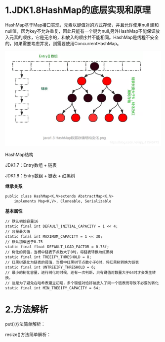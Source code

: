 # 1.JDK1.8HashMap的底层实现和原理

HashMap基于Map接口实现，元素以键值对的方式存储，并且允许使用null 建和null值，因为key不允许重复，因此只能有一个键为null,另外HashMap不能保证放入元素的顺序，它是无序的，和放入的顺序并不能相同。HashMap是线程不安全的，如果需要考虑并发，则需要使用ConcurrentHashMap。

![](/static/image/20190615101545943.png)

HashMap结构

JDK1.7：Entry数组 + 链表

JDK1.8：Entry数组 + 链表 + 红黑树

**继承关系**

```
public class HashMap<K,V>extends AbstractMap<K,V>
    implements Map<K,V>, Cloneable, Serializable
```

**基本属性**

```
// 默认初始容量16
static final int DEFAULT_INITIAL_CAPACITY = 1 << 4; 
// 容量最大值
static final int MAXIMUM_CAPACITY = 1 << 30;
// 默认加载因子0.75
static final float DEFAULT_LOAD_FACTOR = 0.75f;
// 树化的阈值，当桶中链表节点数大于8时，将链表转换为红黑树
static final int TREEIFY_THRESHOLD = 8;
// 红黑树退化为链表的阈值，当桶中红黑树节点数小于6时，将红黑树转换为链表
static final int UNTREEIFY_THRESHOLD = 6;
// 最小的树化容量，进行树化的时候，还有一次判断，只有键值对数量大于64时才会发生转换，
// 这是为了避免在哈希表建立初期，多个键值对恰好被放入了同一个链表而导致不必要的转化
static final int MIN_TREEIFY_CAPACITY = 64;
```
# 2.方法解析
put()方法简单解析：

resize()方法简单解析：

